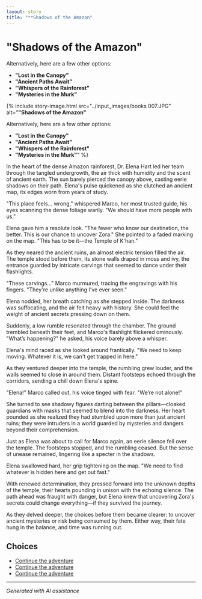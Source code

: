 ```yaml
---
layout: story
title: "**Shadows of the Amazon"
---
```


# **"Shadows of the Amazon"**

Alternatively, here are a few other options:

- **"Lost in the Canopy"**
- **"Ancient Paths Await"**
- **"Whispers of the Rainforest"**
- **"Mysteries in the Murk"**

{% include story-image.html src="../input_images/books 007.JPG" alt="**"Shadows of the Amazon"**

Alternatively, here are a few other options:

- **"Lost in the Canopy"**
- **"Ancient Paths Await"**
- **"Whispers of the Rainforest"**
- **"Mysteries in the Murk"**" %}

In the heart of the dense Amazon rainforest, Dr. Elena Hart led her team through the tangled undergrowth, the air thick with humidity and the scent of ancient earth. The sun barely pierced the canopy above, casting eerie shadows on their path. Elena's pulse quickened as she clutched an ancient map, its edges worn from years of study.

"This place feels... wrong," whispered Marco, her most trusted guide, his eyes scanning the dense foliage warily. "We should have more people with us."

Elena gave him a resolute look. "The fewer who know our destination, the better. This is our chance to uncover Zora." She pointed to a faded marking on the map. "This has to be it—the Temple of K'han."

As they neared the ancient ruins, an almost electric tension filled the air. The temple stood before them, its stone walls draped in moss and ivy, the entrance guarded by intricate carvings that seemed to dance under their flashlights.

"These carvings..." Marco murmured, tracing the engravings with his fingers. "They're unlike anything I've ever seen."

Elena nodded, her breath catching as she stepped inside. The darkness was suffocating, and the air felt heavy with history. She could feel the weight of ancient secrets pressing down on them.

Suddenly, a low rumble resonated through the chamber. The ground trembled beneath their feet, and Marco's flashlight flickered ominously. "What’s happening?" he asked, his voice barely above a whisper.

Elena's mind raced as she looked around frantically. "We need to keep moving. Whatever it is, we can't get trapped in here."

As they ventured deeper into the temple, the rumbling grew louder, and the walls seemed to close in around them. Distant footsteps echoed through the corridors, sending a chill down Elena's spine.

"Elena!" Marco called out, his voice tinged with fear. "We’re not alone!"

She turned to see shadowy figures darting between the pillars—cloaked guardians with masks that seemed to blend into the darkness. Her heart pounded as she realized they had stumbled upon more than just ancient ruins; they were intruders in a world guarded by mysteries and dangers beyond their comprehension.

Just as Elena was about to call for Marco again, an eerie silence fell over the temple. The footsteps stopped, and the rumbling ceased. But the sense of unease remained, lingering like a specter in the shadows.

Elena swallowed hard, her grip tightening on the map. "We need to find whatever is hidden here and get out fast."

With renewed determination, they pressed forward into the unknown depths of the temple, their hearts pounding in unison with the echoing silence. The path ahead was fraught with danger, but Elena knew that uncovering Zora's secrets could change everything—if they survived the journey.

As they delved deeper, the choices before them became clearer: to uncover ancient mysteries or risk being consumed by them. Either way, their fate hung in the balance, and time was running out.


## Choices

* [Continue the adventure](./20221010_145455)
* [Continue the adventure](./463437008_8751402828287409_6880135836708144342_n)
* [Continue the adventure](./20221013_134808)


---
*Generated with AI assistance*
